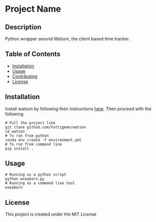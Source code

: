 # Project Name

## Description

Python wrapper around Watson, the client based time tracker.

## Table of Contents

- [Installation](#installation)
- [Usage](#usage)
- [Contributing](#contributing)
- [License](#license)

## Installation
Install watson by following their instructions [here](https://github.com/TailorDev/Watson).
Then proceed with the following
```
# Pull the project like
git clone github.com/Fattigman/watson 
cd watson
# To run from python
conda env create -f environment.yml
# To run from command line
pip install .
```
## Usage
```
# Running as a python script
python wseaborn.py
# Running as a command line tool
wseaborn
```

## License

This project is created under the MIT License

